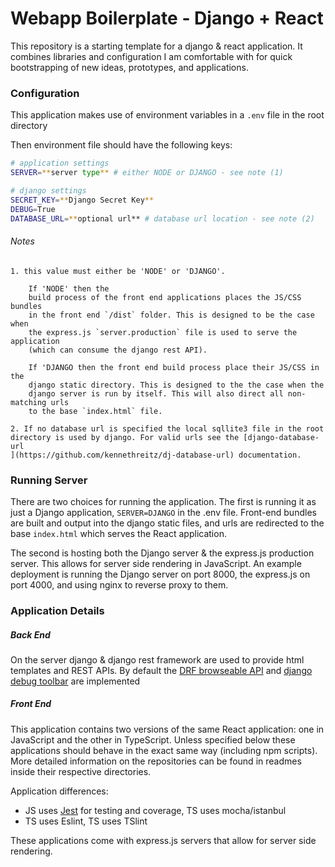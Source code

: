 # Webapp Boilerplate - Django + React

This repository is a starting template for a django & react application. It
combines libraries and configuration I am comfortable with for quick bootstrapping
of new ideas, prototypes, and applications.

### Configuration
This application makes use of environment variables in a `.env` file in the
root directory

Then environment file should have the following keys:
```bash
# application settings
SERVER=**server type** # either NODE or DJANGO - see note (1)

# django settings
SECRET_KEY=**Django Secret Key**
DEBUG=True
DATABASE_URL=**optional url** # database url location - see note (2)

```

###### Notes
    1. this value must either be 'NODE' or 'DJANGO'.

        If 'NODE' then the
        build process of the front end applications places the JS/CSS bundles
        in the front end `/dist` folder. This is designed to be the case when
        the express.js `server.production` file is used to serve the application
        (which can consume the django rest API).

        If 'DJANGO then the front end build process place their JS/CSS in the
        django static directory. This is designed to the the case when the
        django server is run by itself. This will also direct all non-matching urls
        to the base `index.html` file.

    2. If no database url is specified the local sqllite3 file in the root
    directory is used by django. For valid urls see the [django-database-url
    ](https://github.com/kennethreitz/dj-database-url) documentation.

### Running Server

There are two choices for running the application. The first is running it as
just a Django application, `SERVER=DJANGO` in the .env file. Front-end bundles
are built and output into the django static files, and urls are redirected
to the base `index.html` which serves the React application.

The second is hosting both the Django server & the express.js production server.
This allows for server side rendering in JavaScript. An example deployment
is running the Django server on port 8000, the express.js on port 4000, and
using nginx to reverse proxy to them.


### Application Details

##### Back End

On the server django & django rest framework are used to provide html
templates and REST APIs. By default the [DRF browseable API](http://www.django-rest-framework.org/topics/browsable-api/) and [django
debug toolbar](https://github.com/jazzband/django-debug-toolbar) are
implemented

##### Front End

This application contains two versions of the same React application: one in JavaScript and the other in TypeScript. Unless specified
below these applications should behave in the exact same way (including npm scripts). More detailed information on the repositories
can be found in readmes inside their respective directories.

Application differences:

- JS uses [Jest](https://facebook.github.io/jest/) for testing and coverage, TS uses mocha/istanbul
- TS uses Eslint, TS uses TSlint


These applications come with express.js servers that allow for server side
rendering.